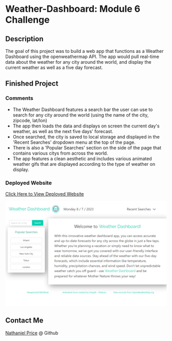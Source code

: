 # Weather-Dashboard: Module 6 Challenge

## Description

The goal of this project was to build a web app that functions as a Weather Dashboard using the openweathermap API. The app would pull real-time data about the weather for any city around the world, and display the current weather as well as a five day forecast.

## Finished Project

### Comments

* The Weather Dashboard features a search bar the user can use to search for any city around the world (using the name of the city, zipcode, lat/lon)
* The app then loads the data and displays on screen the current day's weather, as well as the next five days' forecast.
* Once searched, the city is saved to local storage and displayed in the 'Recent Searches' dropdown menu at the top of the page.
* There is also a 'Popular Searches' section on the side of the page that contains various citys from across the world.
* The app features a clean aesthetic and includes various animated weather gifs that are displayed according to the type of weather on display.
### Deployed Website

[ Click Here to View Deployed Website](https://newprice247.github.io/Weather-Dashboard/)


![Weather Dashboard Screenshot](./assets/images/weather-dashboard-screenshot.png)

## Contact Me

[Nathaniel Price](https://github.com/newprice247) @ Github
